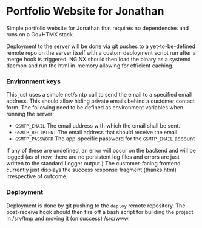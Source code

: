 # Portfolio Website for Jonathan
Simple portfolio website for Jonathan that requires no dependencies and runs on a Go+HTMX stack.

Deployment to the server will be done via git pushes to a yet-to-be-defined remote repo on the server itself with a custom deployment script run after a merge hook is triggered.
NGINX should then load the binary as a systemd daemon and run the html in-memory allowing for efficient caching.

### Environment keys
This just uses a simple net/smtp call to send the email to a specified email address. This should allow hiding private emails behind a customer contact form. The following need to be defined as environment variables when running the server:
* `GSMTP_EMAIL` The email address with which the email shall be sent.
* `GSMTP_RECIPIENT` The email address that should receive the email.
* `GSMTP_PASSWORD` The app-specific password for the `GSMTP_EMAIL` account

If any of these are undefined, an error will occur on the backend and will be logged (as of now, there are no persistent log files and errors are just written to the standard Logger output.) The customer-facing frontend currently just displays the success response fragment (thanks.html) irrespective of outcome.

### Deployment
Deployment is done by git pushing to the `deploy` remote repository. The post-receive hook should then fire off a bash script for building the project in /srv/tmp and moving it (on success) /src/www.
